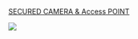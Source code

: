 
<a href="https://www.2transfer.eu/iblocker/camera/Wireless-CAMERA.pdf">SECURED CAMERA 
& Access POINT</a>


![](https://www.2transfer.eu/iblocker/camera/NO2.JPG)
